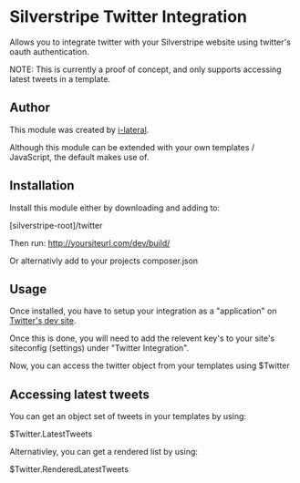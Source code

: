 Silverstripe Twitter Integration
================================

Allows you to integrate twitter with your Silverstripe website using twitter's
oauth authentication.

NOTE: This is currently a proof of concept, and only supports accessing latest
tweets in a template.

## Author
This module was created by [i-lateral](http://www.i-lateral.com).

Although this module can be extended with your own templates / JavaScript,
the default makes use of.

## Installation
Install this module either by downloading and adding to:

[silverstripe-root]/twitter

Then run: http://yoursiteurl.com/dev/build/

Or alternativly add to your projects composer.json

## Usage
Once installed, you have to setup your integration as a "application" on
[Twitter's dev site](https://dev.twitter.com).

Once this is done, you will need to add the relevent key's to your site's
siteconfig (settings) under "Twitter Integration".

Now, you can access the twitter object from your templates using $Twitter

## Accessing latest tweets
You can get an object set of tweets in your templates by using:

$Twitter.LatestTweets

Alternativley, you can get a rendered list by using:

$Twitter.RenderedLatestTweets
